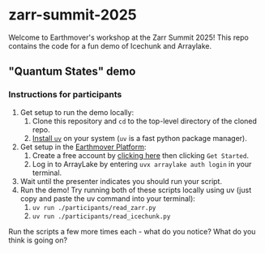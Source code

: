 # zarr-summit-2025

Welcome to Earthmover's workshop at the Zarr Summit 2025! This repo contains the code for a fun demo of Icechunk and Arraylake.

## "Quantum States" demo

### Instructions for participants

1. Get setup to run the demo locally:
    1. Clone this repository and `cd` to the top-level directory of the cloned repo.
    2. [Install `uv`](https://docs.astral.sh/uv/getting-started/installation/) on your system (`uv` is a fast python package manager).
2. Get setup in the [Earthmover Platform](https://docs.earthmover.io/):
    1. Create a free account by [clicking here](https://app.earthmover.io/login) then clicking `Get Started`.
    2. Log in to ArrayLake by entering `uvx arraylake auth login` in your terminal.
4. Wait until the presenter indicates you should run your script.
5. Run the demo! Try running both of these scripts locally using uv (just copy and paste the uv command into your terminal):
    1. `uv run ./participants/read_zarr.py`
    2. `uv run ./participants/read_icechunk.py`

Run the scripts a few more times each - what do you notice? What do you think is going on?
